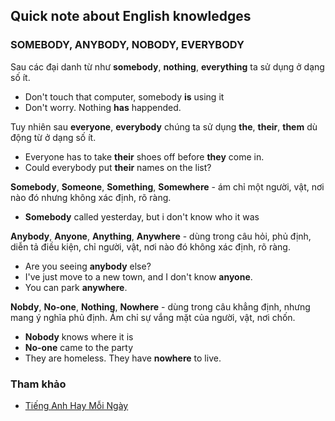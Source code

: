 ## Quick note about English knowledges

### SOMEBODY, ANYBODY, NOBODY, EVERYBODY

Sau các đại danh từ như **somebody**, **nothing**, **everything** ta sử dụng ở dạng số ít.
- Don't touch that computer, somebody **is** using it
- Don't worry. Nothing **has** happended.

Tuy nhiên sau **everyone**, **everybody** chúng ta sử dụng **the**, **their**, **them** dù động từ ở dạng số ít.
- Everyone has to take **their** shoes off before **they** come in.
- Could everybody put **their** names on the list?

**Somebody**, **Someone**, **Something**, **Somewhere** - ám chỉ một người, vật, nơi nào đó nhưng không xác định, rõ ràng.
- **Somebody** called yesterday, but i don't know who it was

**Anybody**, **Anyone**, **Anything**, **Anywhere** - dùng trong câu hỏi, phủ định, diễn tả điều kiện, chỉ người, vật, nơi nào đó không xác định, rõ ràng.
- Are you seeing **anybody** else?
- I've just move to a new town, and I don't know **anyone**.
- You can park **anywhere**.

**Nobdy**, **No-one**, **Nothing**, **Nowhere** - dùng trong câu khẳng định, nhưng mang ý nghĩa phủ định. Ám chỉ sự vắng mặt của người, vật, nơi chốn.
- **Nobody** knows where it is
- **No-one** came to the party
- They are homeless. They have **nowhere** to live.

### Tham khảo

- [Tiếng Anh Hay Mỗi Ngày](https://www.facebook.com/TiengAnhHayMoiNgay/posts/406386919440414/)
